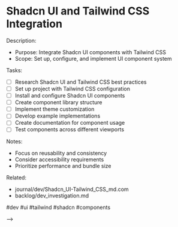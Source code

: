 # Shadcn UI and Tailwind CSS Integration

<!-- PLANNING: Implement Shadcn UI with Tailwind CSS
created::2025-03-02T08:55:00Z
priority::medium
due::2025-03-18T00:00:00Z
owner::@dionedge
estimate::6h
project::dev
-->

Description:
- Purpose: Integrate Shadcn UI components with Tailwind CSS
- Scope: Set up, configure, and implement UI component system

Tasks:
- [ ] Research Shadcn UI and Tailwind CSS best practices
- [ ] Set up project with Tailwind CSS configuration
- [ ] Install and configure Shadcn UI components
- [ ] Create component library structure
- [ ] Implement theme customization
- [ ] Develop example implementations
- [ ] Create documentation for component usage
- [ ] Test components across different viewports

Notes:
- Focus on reusability and consistency
- Consider accessibility requirements
- Prioritize performance and bundle size

Related:
- journal/dev/Shadcn_UI-Tailwind_CSS_md.com
- backlog/dev_investigation.md

#dev #ui #tailwind #shadcn #components 
<!--
order::80
TODO::2025-03-02T06:28:15.841Z
<!--
PLANNING::2025-03-02T12:28:45.005Z
BACKLOG::2025-03-03T13:19:46.316Z
NOTE::2025-03-03T13:28:29.693Z
PLANNING::2025-03-03T14:30:34.952Z
-->
-->